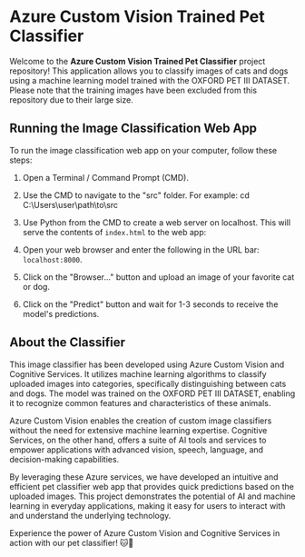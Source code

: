 # Azure Custom Vision Trained Pet Classifier

Welcome to the **Azure Custom Vision Trained Pet Classifier** project repository! This application allows you to classify images of cats and dogs using a machine learning model trained with the OXFORD PET III DATASET. Please note that the training images have been excluded from this repository due to their large size.

## Running the Image Classification Web App

To run the image classification web app on your computer, follow these steps:

1. Open a Terminal / Command Prompt (CMD).

2. Use the CMD to navigate to the "src" folder. For example:
cd C:\Users\user\path\to\src

3. Use Python from the CMD to create a web server on localhost. This will serve the contents of `index.html` to the web app:

4. Open your web browser and enter the following in the URL bar: `localhost:8000`.

5. Click on the "Browser..." button and upload an image of your favorite cat or dog.

6. Click on the "Predict" button and wait for 1-3 seconds to receive the model's predictions.

## About the Classifier

This image classifier has been developed using Azure Custom Vision and Cognitive Services. It utilizes machine learning algorithms to classify uploaded images into categories, specifically distinguishing between cats and dogs. The model was trained on the OXFORD PET III DATASET, enabling it to recognize common features and characteristics of these animals.

Azure Custom Vision enables the creation of custom image classifiers without the need for extensive machine learning expertise. Cognitive Services, on the other hand, offers a suite of AI tools and services to empower applications with advanced vision, speech, language, and decision-making capabilities.

By leveraging these Azure services, we have developed an intuitive and efficient pet classifier web app that provides quick predictions based on the uploaded images. This project demonstrates the potential of AI and machine learning in everyday applications, making it easy for users to interact with and understand the underlying technology.

Experience the power of Azure Custom Vision and Cognitive Services in action with our pet classifier! 🐱🐶

